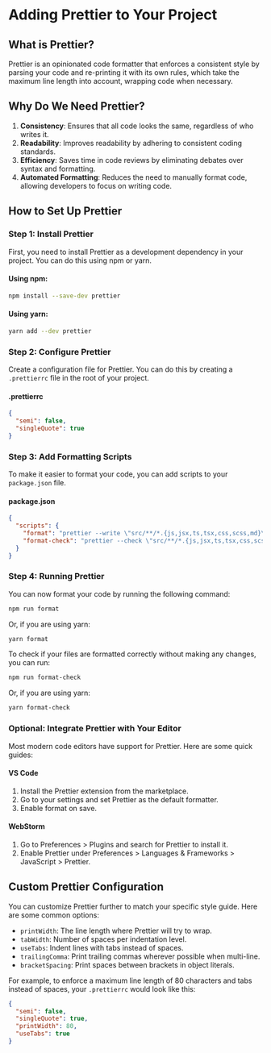# Adding Prettier to Your Project

## What is Prettier?

Prettier is an opinionated code formatter that enforces a consistent style by parsing your code and re-printing it with its own rules, which take the maximum line length into account, wrapping code when necessary.

## Why Do We Need Prettier?

1. **Consistency**: Ensures that all code looks the same, regardless of who writes it.
2. **Readability**: Improves readability by adhering to consistent coding standards.
3. **Efficiency**: Saves time in code reviews by eliminating debates over syntax and formatting.
4. **Automated Formatting**: Reduces the need to manually format code, allowing developers to focus on writing code.

## How to Set Up Prettier

### Step 1: Install Prettier

First, you need to install Prettier as a development dependency in your project. You can do this using npm or yarn.

#### Using npm:

```bash
npm install --save-dev prettier
```

#### Using yarn:

```bash
yarn add --dev prettier
```

### Step 2: Configure Prettier

Create a configuration file for Prettier. You can do this by creating a `.prettierrc` file in the root of your project.

#### .prettierrc

```json
{
  "semi": false,
  "singleQuote": true
}
```

### Step 3: Add Formatting Scripts

To make it easier to format your code, you can add scripts to your `package.json` file.

#### package.json

```json
{
  "scripts": {
    "format": "prettier --write \"src/**/*.{js,jsx,ts,tsx,css,scss,md}\"",
    "format-check": "prettier --check \"src/**/*.{js,jsx,ts,tsx,css,scss,md}\""
  }
}
```

### Step 4: Running Prettier

You can now format your code by running the following command:

```bash
npm run format
```

Or, if you are using yarn:

```bash
yarn format
```

To check if your files are formatted correctly without making any changes, you can run:

```bash
npm run format-check
```

Or, if you are using yarn:

```bash
yarn format-check
```

### Optional: Integrate Prettier with Your Editor

Most modern code editors have support for Prettier. Here are some quick guides:

#### VS Code

1. Install the Prettier extension from the marketplace.
2. Go to your settings and set Prettier as the default formatter.
3. Enable format on save.

#### WebStorm

1. Go to Preferences > Plugins and search for Prettier to install it.
2. Enable Prettier under Preferences > Languages & Frameworks > JavaScript > Prettier.

## Custom Prettier Configuration

You can customize Prettier further to match your specific style guide. Here are some common options:

- `printWidth`: The line length where Prettier will try to wrap.
- `tabWidth`: Number of spaces per indentation level.
- `useTabs`: Indent lines with tabs instead of spaces.
- `trailingComma`: Print trailing commas wherever possible when multi-line.
- `bracketSpacing`: Print spaces between brackets in object literals.

For example, to enforce a maximum line length of 80 characters and tabs instead of spaces, your `.prettierrc` would look like this:

```json
{
  "semi": false,
  "singleQuote": true,
  "printWidth": 80,
  "useTabs": true
}
```
